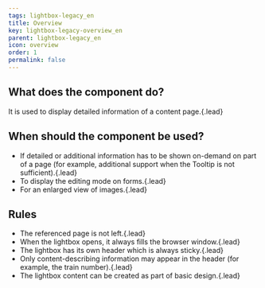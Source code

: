 ```yaml
---
tags: lightbox-legacy_en
title: Overview
key: lightbox-legacy-overview_en
parent: lightbox-legacy_en
icon: overview
order: 1
permalink: false  
---
```


## What does the component do?
It is used to display detailed information of a content page.{.lead}

## When should the component be used?
* If detailed or additional information has to be shown on-demand on part of a page (for example, additional support when the <sbb-link variant="inline" href="/{{page.lang}}/design-system/legacy/components/tooltip">Tooltip</sbb-link> is not sufficient).{.lead}
* To display the editing mode on forms.{.lead}
* For an enlarged view of images.{.lead}

## Rules
* The referenced page is not left.{.lead}
* When the lightbox opens, it always fills the browser window.{.lead}
* The lightbox has its own header which is always sticky.{.lead}
* Only content-describing information may appear in the header (for example, the train number).{.lead}
* The lightbox content can be created as part of basic design.{.lead}
